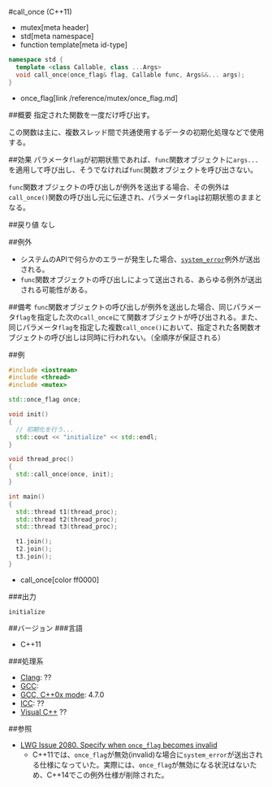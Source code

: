 #call_once (C++11)
* mutex[meta header]
* std[meta namespace]
* function template[meta id-type]

```cpp
namespace std {
  template <class Callable, class ...Args>
  void call_once(once_flag& flag, Callable func, Args&&... args);
}
```
* once_flag[link /reference/mutex/once_flag.md]


##概要
指定された関数を一度だけ呼び出す。

この関数は主に、複数スレッド間で共通使用するデータの初期化処理などで使用する。


##効果
パラメータ`flag`が初期状態であれば、`func`関数オブジェクトに`args...`を適用して呼び出し、そうでなければ`func`関数オブジェクトを呼び出さない。

`func`関数オブジェクトの呼び出しが例外を送出する場合、その例外は`call_once()`関数の呼び出し元に伝達され、パラメータ`flag`は初期状態のままとなる。


##戻り値
なし


##例外
- システムのAPIで何らかのエラーが発生した場合、[`system_error`](/reference/system_error/system_error.md)例外が送出される。
- `func`関数オブジェクトの呼び出しによって送出される、あらゆる例外が送出される可能性がある。


##備考
`func`関数オブジェクトの呼び出しが例外を送出した場合、同じパラメータ`flag`を指定した次の`call_once`にて関数オブジェクトが呼び出される。また、同じパラメータ`flag`を指定した複数`call_once()`において、指定された各関数オブジェクトの呼び出しは同時に行われない。（全順序が保証される）


##例
```cpp
#include <iostream>
#include <thread>
#include <mutex>

std::once_flag once;

void init()
{
  // 初期化を行う...
  std::cout << "initialize" << std::endl;
}

void thread_proc()
{
  std::call_once(once, init);
}

int main()
{
  std::thread t1(thread_proc);
  std::thread t2(thread_proc);
  std::thread t3(thread_proc);

  t1.join();
  t2.join();
  t3.join();
}
```
* call_once[color ff0000]


###出力
```
initialize
```

##バージョン
###言語
- C++11

###処理系
- [Clang](/implementation.md#clang): ??
- [GCC](/implementation.md#gcc): 
- [GCC, C++0x mode](/implementation.md#gcc): 4.7.0
- [ICC](/implementation.md#icc): ??
- [Visual C++](/implementation.md#visual_cpp) ??


##参照
- [LWG Issue 2080. Specify when `once_flag` becomes invalid](http://www.open-std.org/jtc1/sc22/wg21/docs/lwg-defects.html#2080)
    - C++11では、`once_flag`が無効(invalid)な場合に`system_error`が送出される仕様になっていた。実際には、`once_flag`が無効になる状況はないため、C++14でこの例外仕様が削除された。

